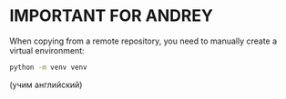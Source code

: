 # IMPORTANT FOR ANDREY
When copying from a remote repository, you need to manually create a virtual environment:
~~~bash
python -m venv venv
~~~

(учим английский)
